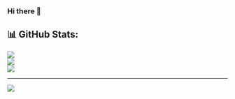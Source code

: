 ### Hi there 👋

## 📊 GitHub Stats:
![](https://github-readme-stats.vercel.app/api?username=Pavithra-Rajan&theme=dark&hide_border=false&include_all_commits=true&count_private=true)<br/>
![](https://github-readme-streak-stats.herokuapp.com/?user=Pavithra-Rajan&theme=dark&hide_border=false)<br/>
![](https://github-readme-stats.vercel.app/api/top-langs/?username=Pavithra-Rajan&theme=dark&hide_border=false&include_all_commits=true&count_private=true&layout=compact)

---
[![](https://visitcount.itsvg.in/api?id=Pavithra-Rajan&icon=0&color=0)](https://visitcount.itsvg.in)

<!-- Proudly created with GPRM ( https://gprm.itsvg.in ) -->

<!--
**vinitkesh/vinitkesh** is a ✨ _special_ ✨ repository because its `README.md` (this file) appears on your GitHub profile.

Here are some ideas to get you started:

- 🔭 I’m currently working on ...
- 🌱 I’m currently learning ...
- 👯 I’m looking to collaborate on ...
- 🤔 I’m looking for help with ...
- 💬 Ask me about ...
- 📫 How to reach me: ...
- 😄 Pronouns: ...
- ⚡ Fun fact: ...
-->
